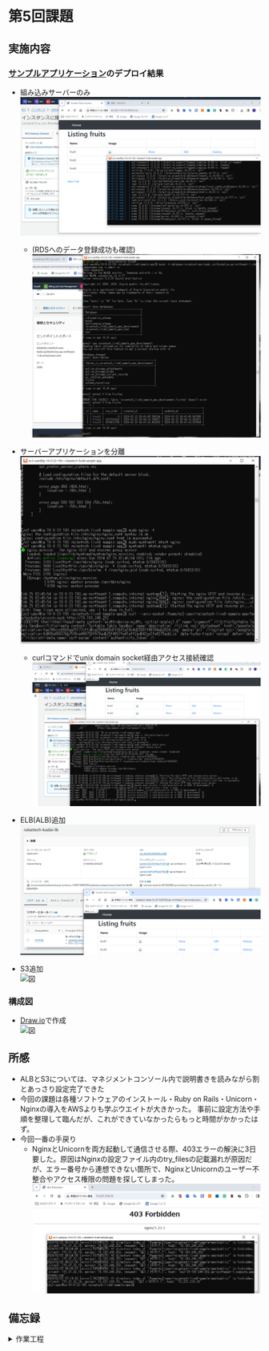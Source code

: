 # 第5回課題

## 実施内容

### [サンプルアプリケーション](https://github.com/yuta-ushijima/raisetech-live8-sample-app)のデプロイ結果

- 組み込みサーバーのみ  
  ![図](images_lec5/fruit_db_enbded.PNG)  

  - \(RDSへのデータ登録成功も確認\)  
    ![図](images_lec5/check_RDS_table.PNG)  


- サーバーアプリケーションを分離  
  ![図](images_lec5/curl_socket_nginx.PNG)  

    - curlコマンドでunix domain socket経由アクセス接続確認  
  ![図](images_lec5/start_status_nginx_unicorn.PNG)  


- ELB(ALB)追加  
  ![図](images_lec5/access_through_alb.PNG)  


- S3追加  
  ![図](images_lec5/.PNG)  


### 構成図

- [Draw.io](https://app.diagrams.net/)で作成  
  ![図](images_lec5/.PNG)  


## 所感

- ALBとS3については、マネジメントコンソール内で説明書きを読みながら割とあっさり設定完了できた  
- 今回の課題は各種ソフトウェアのインストール・Ruby on Rails・Unicorn・Nginxの導入をAWSよりも学ぶウエイトが大きかった。 事前に設定方法や手順を整理して臨んだが、これができていなかったらもっと時間がかかったはず。  
- 今回一番の手戻り  
    - NginxとUnicornを両方起動して通信させる際、403エラーの解決に3日要した。原因はNginxの設定ファイル内のtry_filesの記載漏れが原因だが、エラー番号から連想できない箇所で、NginxとUnicornのユーザー不整合やアクセス権限の問題を探してしまった。  
      ![図](images_lec5/forbidden_by_tryfiles.PNG)  


## 備忘録

<details>
<summary>作業工程</summary>

1. EC2にSSHで接続  
   ![図](images_lec5/ssh.PNG)  

2. yumの最新化  
   ![図](/images_lec5/sudo_yum_update.PNG)  

    ```
    sudo yum update
    ```

3. MariaDBのアンインストール
- MariaDBがインストールされていることを確認  
  ![図](images_lec5/yum_installed_mariadb.PNG)  

  ```
  yum list installed | grep mariadb
  ```

- MariaDBの削除\(-yオプションで確認省略\)  
  ![図](images_lec5/mariadb_list_remove.PNG)  

  ```
  sudo yum remove -y mariadb-*
  ```

4. インストール
- git  
  ![図](images_lec5/install_git.PNG)  

  ```
  sudo yum install git  
  ```

- ruby 3.1.2  
    - GPG取得\(GNU Privacy Guard：公開鍵\)・RVMインストール  
      ![図](images_lec5/RVM_GPGkey.PNG)  
      
      ```
      gpg2 --keyserver keyserver.ubuntu.com --recv-keys 409B6B1796C275462A1703113804BB82D39DC0E3 7D2BAF1CF37B13E2069D6956105BD0E739499BDB
      curl -sSL https://get.rvm.io | bash -s stable
      ```
 
    - Rubyのインストール・設定反映・デフォルト設定  
      ![図](images_lec5/source_RVM.PNG)  
      ![図](images_lec5/use_version_RVM.PNG)  

      ```
      source /home/ec2-user/.rvm/scripts/rvm
      rvm use --default 3.1.2
      source ~/.bash_profile
      ruby -v
      ```

- Bundler 2.3.14  
  ![図](images_lec5/installBundler.PNG)  

  ```
  gem install bundler -v 2.3.14
  bundler -v
  ```

- Rails 7.0.4  
  ![図](images_lec5/installRails.PNG)  

  ```
  gem install rails -v 7.0.4
  rails -v
  ```

- Node v17.9.1  
  ![図](images_lec5/installNVM.PNG)  
  ![図](images_lec5/use_version_Node.PNG)  

  ```
  curl -o- https://raw.githubusercontent.com/nvm-sh/nvm/v0.39.5/install.sh | bash
  . ~/.nvm/nvm.sh
  nvm -v
  nvm install 17.9.1
  nvm use 17.9.1
  node -v
  ```

- yarn 1.22.19  
  ![図](images_lec5/install_use_version_Yarn.PNG)  

  ```
  npm install -g yarn@1.22.19
  yarn -v
  ```

- MySQL  
    - インストール\(参考：[リンク](https://github.com/MasatoshiMizumoto/raisetech_documents/blob/main/aws/docs/install_mysql_on_cloud9_amazon_linux_2.md)\)  
      ![図](images_lec5/installMySQL1.PNG)  
      ![図](images_lec5/installMySQL2.PNG)  

      ```
      curl -fsSL https://raw.githubusercontent.com/MasatoshiMizumoto/raisetech_documents/main/aws/scripts/mysql_amazon_linux_2.sh | sh
      yum list installed | grep mysql
      ```

    - MySQLの起動・停止・状態確認  
      ![図](images_lec5/statusMySQL.PNG)  

      ```
      sudo systemctl start mysqld
      ```

      ```
      sudo service mysqld stop
      ```

      ```
      systemctl status mysqld.service
      ```

5. サンプルアプリケーションのクローン  
   ![図](images_lec5/git_clone.PNG)  

    ```
    git clone https://github.com/yuta-ushijima/raisetech-live8-sample-app.git
    ```

6. サンプルアプリケーションの環境設定と起動

- database.ymlの作成\(サンプルファイルからコピー\)  
  ![図](images_lec5/copy_database_yml.PNG)  

  ```
  cp config/database.yml.sample config/database.yml
  ```

- database.ymlの編集  
  ![図](images_lec5/vi_command_edit.PNG)  

  ```
  default: &default
  adapter: mysql2
  encoding: utf8mb4
  pool: <%= ENV.fetch("RAILS_MAX_THREADS") { 5 } %>
  username: RDSのユーザー名
  password: RDSのパスワード
  host: RDSのエンドポイント
  ```

- 環境構築  
  ![図](images_lec5/setupDatabase.PNG)  

  ```
  bin/setup
  ```

- アプリケーションサーバーの起動  
  ![図](images_lec5/bin_dev.PNG)  

  ```
  bin/dev
  ```

- EC2のインバウンドルールで3000番ポート追加  
  ![図](images_lec5/EC2_SG_add_port3000.PNG)  

7. Web サーバー\(Nginx\)とAP サーバー\(Unicorn\)の設定  

- Unicornのインストール  

  :::note warn
  組み込みサーバーによる起動成功を確認後に着手
  :::

    - Gemfileに以下コードが記載されていることを確認  

      ```ruby:Gemfile
      gem 'unicorn'
      ```

    - インストールコマンド実行
      ![図](images_lec5/install_bundle_unicorn.PNG)  

      ```
      bundle install
      ```

- 設定用ファイルの作成・編集  
  [`unicorn.rb`](https://github.com/herokaijp/devcenter/wiki/Rails-unicorn#%E8%A8%AD%E5%AE%9A)を編集し、sockteファイル・pidファイルの保存先を見直し  
  ![図](images_lec5/update_pid_socket_folder.PNG)  

  ```
  vi config/unicorn.rb
  ```

- Unicornの起動・停止・状態確認  
  :::note info
  起動時に\-pオプションでポート番号指定、\-Eオプションで環境指定\(`deveopment`は開発環境、`production`は本番環境\)、-Dオプションでデーモン\(常駐\)プロセス  
  :::

  ```
  bundle exec unicorn -c config/unicorn.rb -p 3000 -E development -D
  ```

  ```
  kill -QUIT `cat tmp/pids/unicorn.pid`
  ```

  :::note warn
  pidファイルの保管場所にパスを修正しないと、pidファイルが無い旨のエラーが出て停止できない  
  :::

  ```
  ps -ef | grep unicorn | grep -v grep
  ```

  ![図](images_lec5/start_status_unicorn.PNG)  

  エラー時は以下を確認  
  ![図](images_lec5/error_RDS_not_activate1.PNG)  
  ![図](images_lec5/error_RDS_not_activate2.PNG)  
  
  ```
  cat log/unicorn.log
  ```

  Unicorn起動し動作確認  
  ![図](images_lec5/fruit_db_unicorn.PNG)  

  ```
  curl --unix-socket /home/ec2-user/raisetech-live8-sample-app/tmp/sockets/unicorn.sock http://\(パブリックIPアドレス\)
  ```

- Nginxのインストール  

  :::note warn
  Unicorn使用し起動成功を確認後に着手
  :::

  - インストールコマンドの確認  
    ![図](images_lec5/AWS_extras.PNG)  
    ![図](images_lec5/AWS_extras_enable_nginx.PNG)  

    ```
    amazon-linux-extras | grep "nginx"
    sudo amazon-linux-extras enable nginx1
    ```

  - インストールコマンドの実行  
    ![図](images_lec5/install_nginx.PNG)  

    ````
    sudo yum clean metadata
    sudo yum install nginx
    nginx -v
    ```

- 設定用ファイルの作成・編集・内容チェック  
  ![図](images_lec5/.PNG)★  

  ```
  sudo cp -a /etc/nginx/nginx.conf /etc/nginx/nginx.conf.sample
  sudo vi /etc/nginx/nginx.conf
  sudo nginx -t
  ```

  `local@unicorn`の記述の中に`proxy_set_header`がないと以下エラー  
    ![図](images_lec5/error_proxy_set.PNG)  

  `server`の記述の中に`try_files`がないと以下エラー  
    ![図](images_lec5/error_try_files.PNG)  


  - Nginxのの起動・停止・状態確認  
    ![図](images_lec5/start_status_nginx_only.PNG)  
    ![図](images_lec5/test_status_start_nginx.PNG)  
    ![図](images_lec5/ps_aux_unicorn_nginx.PNG)  

    ```
    sudo systemctl start nginx
    ```

    ```
    sudo systemctl stop nginx
    ```

    ```
    systemctl status nginx
    ps aux | grep nginx
    ```

  - EC2インスタンス起動時とあわせた自動起動ON/OFF  

    ```
    sudo systemctl enable nginx
    sudo systemctl disable nginx
    ```

  - エラー時は以下を確認  

    ```
    sudo cat /var/log/nginx/error.log
    ```

- `config/environments/development.rb`の設定変更後、CSS有効化のため以下コマンド実行  
  ![図](images_lec5/css_enhance.PNG)  

  ```
  bin/rails assets:precompile  
  ```

- EC2のインバウンドルールに80番ポート追加  
  ![図](images_lec5/SGupdated.PNG)  

8. ALBの設定

- ALB用のセキュリティグループの設定  
  ![図](images_lec5/.PNG)★  

- ALBの設定  
  ![図](images_lec5/elb-1.PNG)  

- ターゲットグループの設定とヘルスチェック\(要アプリ起動\)  
  ![図](images_lec5/tg-1.PNG)  
  ![図](images_lec5/tg_healsth_check1.PNG)  
  ![図](images_lec5/alb-properties-1.PNG)  

- ALB経由でアクセスしたところブロック  
  ![図](images_lec5/erro_alb_access.PNG)  

- `sconfig/environments/development.rb`の設定変更で解消  
  ![図](images_lec5/update_config_environments_development.PNG)  

9. S3の設定

- S3の作成   
  ![図](images_lec5/S3_properties.PNG)  
  ![図](images_lec5/S3_encryption_default_setting.PNG)  

- IAMユーザーの作成\(S3アクセス用\)  
  - IAMロールを作成しS3FullAccess権限付与  
    ![図](images_lec5/IAM_attatch_Policy.PNG)  
    ![図](images_lec5/IAM-make-key.PNG)  
    ![図](images_lec5/IAM-make-Key-UseCase.PNG)  

  - access_keyとsecret_access_keyを取得  
    ![図](images_lec5/IAM-Key-DL.PNG)  
    ![図](images_lec5/IAM-properties.PNG)  

  - EC2にIAMロール付与  
    ![図](images_lec5/IAMRole_Set_EC2.PNG)  
  - ![図](images_lec5/SetIAMToEC2.PNG)  
    ![図](images_lec5/MakeIAMforEC2.PNG)  

- EC2にS3接続用のIAMロールを作成して付与  
  - S3FullAccess権限付与  
    ![図](images_lec5/.PNG)★  
    ![図](images_lec5/IAMRole_Set_EC2.PNG)  

- Unicornの設定ファイル編集  
  - `Gemfile`の設定変更\(要すれば\)  
    ![図](images_lec5/edit_gemfile.PNG)  

    ```
    gem 'aws-sdk-s3', require: false
    ```

  - `config/storage.yml`の設定変更  
    ![図](images_lec5/edit_storage_yml.PNG)  

    ```
    service: S3
    region: <バケットのリージョン>
    bucket: <バケットの名称>
    access_key_id: <%= Rails.application.credentials.dig(:aws, :access_key_id) %>
    secret_access_key: <%= Rails.application.credentials.dig(:aws, :secret_access_key) %>
    ```

  - S3アクセス用のIAMユーザーのaccess_keyとsecret_access_keyを登録  
    ![図](images_lec5/edit_master_key.PNG)  

    ```
    EDITOR=vi rails credentials:edit
    access_key: ＜IAMユーザーのaccess_key＞
    secret_access_key: ＜IAMユーザーのsecret_access_key＞
    ```

    - 設定時、次のエラーメッセージが出たので、古い`credentials.yml.enc`をリネームして退避し、`config/master.key`、`credentials.yml.enc`を新しく作成  

      ```
      create  config/master.key
      Couldn't decrypt config/credentials.yml.enc. Perhaps you passed the wrong key?
      ```

      ![図](images_lec5/editoor_vi_credentials.PNG)  

      ```
      mv config/credentials.yml.enc config/credentials_old.yml.enc
      touch config/master.key
      ```

  - `config/environments/development.rb`の設定変更  
    ![図](images_lec5/edit_config_environments_development_rb.PNG)  

    ```
    config.active_storage.service = :amazon
    ```

- EC2、Nginx、Unicorn、RDSを起動して動作確認  
  ![図](images_lec5/S3_test1.PNG)  
  ![図](images_lec5/s3_test2.PNG)  

  </details>
